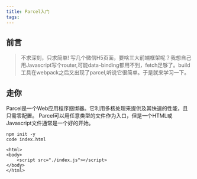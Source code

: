 ```yaml
---
title: Parcel入门
tags:
---
```

## 前言
> 不求深刻，只求简单!
写几个微信H5页面，要啥三大前端框架呢？我想自己用Javascript写个router,可能data-binding都用不到，fetch足够了。build工具在webpack之后又出现了parcel,听说它很简单。于是就来学习一下。

## 走你
Parcel是一个Web应用程序捆绑器。它利用多核处理来提供及其快速的性能，且只需零配置。
Parcel可以用任意类型的文件作为入口，但是一个HTML或Javascript文件通常是一个好的开始。
```
npm init -y
code index.html

<html>
<body>
    <script src="./index.js"></script>
</body>
</html>
```
